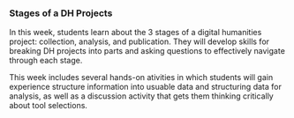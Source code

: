 ### Stages of a DH Projects

In this week, students learn about the 3 stages of a digital humanities project: collection, analysis, and publication. They will develop skills for breaking DH projects into parts and asking questions to effectively navigate through each stage.

This week includes several hands-on ativities in which students will gain experience structure information into usuable data and structuring data for analysis, as well as a discussion activity that gets them thinking critically about tool selections.

